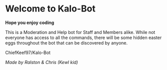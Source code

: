 Welcome to Kalo-Bot
===================

**Hope you enjoy coding**

This is a Moderation and Help bot for Staff and Members alike.
While not everyone has access to all the commands, there will be
some hidden easter eggs throughout the bot that can be discovered
by anyone.

ChiefKeef97/Kalo-Bot

_*Made by Ralston & Chris (Kewl kid)*_
